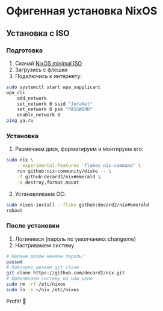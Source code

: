 # Офигенная установка NixOS

## Установка с ISO

### Подготовка

1. Скачай [NixOS minimal ISO](https://nixos.org/download#nixos-iso)
2. Загрузись с флешки
3. Подключись к интернету:

```bash
sudo systemctl start wpa_supplicant
wpa_cli
	add_network
	set_network 0 ssid "JoraNet"
	set_network 0 psk "PASSWORD"
	enable_network 0
ping ya.ru
```

### Установка

1. Размечаем диск, форматируем и монтируем его:

```bash
sudo nix \
    --experimental-features 'flakes nix-command' \
    run github:nix-community/disko -- \
    -f github:decard2/nix#emerald \
    -m destroy,format,mount
```

2. Устанавливаем ОС:

```bash
sudo nixos-install --flake github:decard2/nix#emerald
reboot
```

### После установки

1. Логинимся (пароль по умолчанию: changeme)
2. Настривамем систему

```bash
# Первым делом меняем пароль:
passwd
# Повторно делаем git clone
git clone https://github.com/decard2/nix.git
# Преключаем систему на наш репо
sudo rm -rf /etc/nixos
sudo ln -s ~/nix /etc/nixos
```

Profit! 🎉
